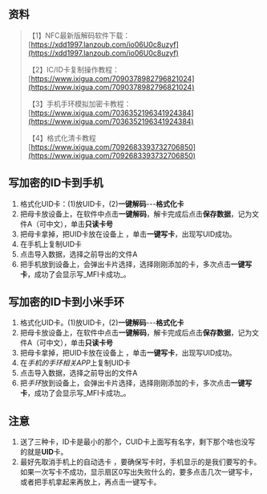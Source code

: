 ## 资料
> 【1】NFC最新版解码软件下载：[https://xdd1997.lanzoub.com/io06U0c8uzyf](https://xdd1997.lanzoub.com/io06U0c8uzyf)
> 
> 【2】IC/ID卡复制操作教程：[https://www.ixigua.com/7090378982796821024](https://www.ixigua.com/7090378982796821024)
> 
> 【3】手机手环模拟加密卡教程：[https://www.ixigua.com/7036352196341924384](https://www.ixigua.com/7036352196341924384)
> 
> 【4】格式化清卡教程[https://www.ixigua.com/7092683393732706850](https://www.ixigua.com/7092683393732706850)

## 写加密的ID卡到手机

1. 格式化UID卡：(1)放UID卡，(2)**一键解码**---**格式化卡**
2. 把母卡放设备上，在软件中点击**一键解码**，解卡完成后点击**保存数据**，记为文件A（可中文），单击**只读卡号**
3. 把母卡拿掉，把UID卡放在设备上 ，单击**一键写卡**，出现写UID成功。
4. 在手机上复制UID卡
5. 点击导入数据，选择之前导出的文件A
6. 把手机放到设备上，会弹出卡片选择，选择刚刚添加的卡，多次点击**一键写卡**，成功了会显示写_MFI卡成功_。



## 写加密的ID卡到小米手环

1. 格式化UID卡。(1)放UID卡，(2)**一键解码**---**格式化卡**
2. 把母卡放设备上，在软件中点击**一键解码**，解卡完成后点击**保存数据**，记为文件A（可中文），单击**只读卡号**
3. 把母卡拿掉，把UID卡放在设备上 ，单击**一键写卡**，出现写UID成功。
4. 在*手机的手环相关APP*上复制UID卡
5. 点击导入数据，选择之前导出的文件A
6. 把*手环*放到设备上，会弹出卡片选择，选择刚刚添加的卡，多次点击**一键写卡**，成功了会显示写_MFI卡成功_。



## 注意

1. 送了三种卡，ID卡是最小的那个，CUID卡上面写有名字，剩下那个啥也没写的就是**UID**卡。
2. 最好先取消手机上的自动选卡 ，要确保写卡时，手机显示的是我们要写的卡。如果一次写卡不成功，显示扇区0写出失败什么的，要多点击几次一键写卡，或者把手机拿起来再放上，再点击一键写卡。

